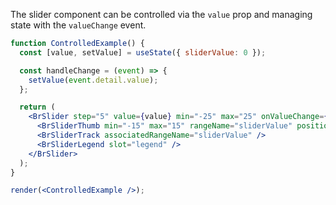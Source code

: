 The slider component can be controlled via the `value` prop and managing state with the `valueChange` event.

```jsx live noInline
function ControlledExample() {
  const [value, setValue] = useState({ sliderValue: 0 });

  const handleChange = (event) => {
    setValue(event.detail.value);
  };

  return (
    <BrSlider step="5" value={value} min="-25" max="25" onValueChange={handleChange}>
      <BrSliderThumb min="-15" max="15" rangeName="sliderValue" position="min" />
      <BrSliderTrack associatedRangeName="sliderValue" />
      <BrSliderLegend slot="legend" />
    </BrSlider>
  );
}

render(<ControlledExample />);
```
